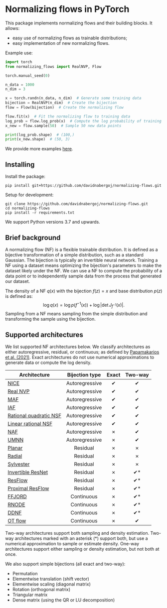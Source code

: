 # Normalizing flows in PyTorch

This package implements normalizing flows and their building blocks.
It allows:

* easy use of normalizing flows as trainable distributions;
* easy implementation of new normalizing flows.

Example use:

```python
import torch
from normalizing_flows import RealNVP, Flow

torch.manual_seed(0)

n_data = 1000
n_dim = 3

x = torch.randn(n_data, n_dim)  # Generate some training data
bijection = RealNVP(n_dim)  # Create the bijection
flow = Flow(bijection)  # Create the normalizing flow

flow.fit(x)  # Fit the normalizing flow to training data
log_prob = flow.log_prob(x)  # Compute the log probability of training data
x_new = flow.sample(50)  # Sample 50 new data points

print(log_prob.shape)  # (100,)
print(x_new.shape)  # (50, 3)
```

We provide more examples [here](examples/).

## Installing

Install the package:

```
pip install git+https://github.com/davidnabergoj/normalizing-flows.git
```

Setup for development:

```
git clone https://github.com/davidnabergoj/normalizing-flows.git
cd normalizing-flows
pip install -r requirements.txt
```

We support Python versions 3.7 and upwards.

## Brief background

A normalizing flow (NF) is a flexible trainable distribution.
It is defined as a bijective transformation of a simple distribution, such as a standard Gaussian.
The bijection is typically an invertible neural network.
Training a NF using a dataset means optimizing the bijection's parameters to make the dataset likely under the NF.
We can use a NF to compute the probability of a data point or to independently sample data from the process that
generated our dataset.

The density of a NF $q(x)$ with the bijection $f(z) = x$ and base distribution $p(z)$ is defined as:
$$\log q(x) = \log p(f^{-1}(x)) + \log\left|\det J_{f^{-1}}(x)\right|.$$
Sampling from a NF means sampling from the simple distribution and transforming the sample using the bijection.

## Supported architectures

We list supported NF architectures below.
We classify architectures as either autoregressive, residual, or continuous; as defined
by [Papamakarios et al. (2021)](https://arxiv.org/abs/1912.02762).
Exact architectures do not use numerical approximations to generate data or compute the log density.

| Architecture                                                           	 | Bijection type           	 | Exact 	 | Two-way |
|--------------------------------------------------------------------------|:--------------------------:|:-------:|:-------:|
| [NICE](http://arxiv.org/abs/1410.8516)                              	    |      Autoregressive 	      | ✔     	 |    ✔    |
| [Real NVP](http://arxiv.org/abs/1605.08803)                         	    |      Autoregressive 	      | ✔     	 |    ✔    |
| [MAF](http://arxiv.org/abs/1705.07057)                              	    |      Autoregressive 	      | ✔     	 |    ✔    |
| [IAF](http://arxiv.org/abs/1606.04934)                              	    |      Autoregressive 	      | ✔     	 |    ✔    |
| [Rational quadratic NSF](http://arxiv.org/abs/1906.04032)           	    |      Autoregressive 	      | ✔     	 |    ✔    |
| [Linear rational NSF](http://arxiv.org/abs/2001.05168)              	    |      Autoregressive 	      | ✔     	 |    ✔    |
| [NAF](http://arxiv.org/abs/1804.00779)                              	    |      Autoregressive 	      | ✗     	 |    ✔    |
| [UMNN](http://arxiv.org/abs/1908.05164)                             	    |      Autoregressive 	      | ✗     	 |    ✔    |
| [Planar](https://onlinelibrary.wiley.com/doi/abs/10.1002/cpa.21423) 	    |      Residual       	      | ✗     	 |    ✗    |
| [Radial](https://proceedings.mlr.press/v37/rezende15.html)          	    |      Residual       	      | ✗     	 |    ✗    |
| [Sylvester](http://arxiv.org/abs/1803.05649)                        	    |      Residual       	      | ✗     	 |    ✗    |
| [Invertible ResNet](http://arxiv.org/abs/1811.00995)                	    |      Residual       	      | ✗     	 |   ✔*    |
| [ResFlow](http://arxiv.org/abs/1906.02735)                          	    |      Residual       	      | ✗     	 |   ✔*    |
| [Proximal ResFlow](http://arxiv.org/abs/2211.17158)                 	    |      Residual       	      | ✗     	 |   ✔*    |
| [FFJORD](http://arxiv.org/abs/1810.01367)                           	    |      Continuous     	      | ✗     	 |   ✔*    |
| [RNODE](http://arxiv.org/abs/2002.02798)                            	    |      Continuous     	      | ✗     	 |   ✔*    |
| [DDNF](http://arxiv.org/abs/1810.03256)                             	    |      Continuous     	      | ✗     	 |   ✔*    |
| [OT flow](http://arxiv.org/abs/2006.00104)                          	    |      Continuous     	      | ✗     	 |    ✔    |

Two-way architectures support both sampling and density estimation.
Two-way architectures marked with an asterisk (*) support both, but use a numerical approximation to sample or estimate
density.
One-way architectures support either sampling or density estimation, but not both at once.

We also support simple bijections (all exact and two-way):

* Permutation
* Elementwise translation (shift vector)
* Elementwise scaling (diagonal matrix)
* Rotation (orthogonal matrix)
* Triangular matrix
* Dense matrix (using the QR or LU decomposition)
